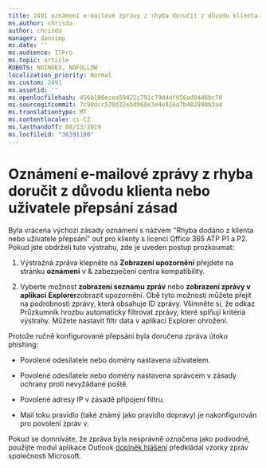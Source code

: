 ```yaml
---
title: 2491 oznámení e-mailové zprávy z rhyba doručit z důvodu klienta nebo uživatele přepsání zásad
ms.author: chrisda
author: chrisda
manager: dansimp
ms.date: ''
ms.audience: ITPro
ms.topic: article
ROBOTS: NOINDEX, NOFOLLOW
localization_priority: Normal
ms.custom: 2491
ms.assetid: ''
ms.openlocfilehash: 456b186ecea59422c791c79d4df056ad8446bc70
ms.sourcegitcommit: 7c90dcc570d32ebd968e3e4e816a7b482890b3a4
ms.translationtype: MT
ms.contentlocale: cs-CZ
ms.lasthandoff: 08/13/2019
ms.locfileid: "36391180"
---
```

# <a name="alert-email-messages-from-the-phish-delivered-due-to-tenant-or-user-override-policy"></a>Oznámení e-mailové zprávy z rhyba doručit z důvodu klienta nebo uživatele přepsání zásad

Byla vrácena výchozí zásady oznámení s názvem "Rhyba dodáno z klienta nebo uživatele přepsání" out pro klienty s licencí Office 365 ATP P1 a P2. Pokud jste obdrželi tuto výstrahu, zde je uveden postup prozkoumat:

1. Výstražná zpráva klepněte na **Zobrazení upozornění** přejdete na stránku **oznámení** v & zabezpečení centra kompatibility.

2. Vyberte možnost **zobrazení seznamu zpráv** nebo **zobrazení zprávy v aplikaci Explorer**zobrazit upozornění. Obě tyto možnosti můžete přejít na podrobnosti zprávy, která obsahuje ID zprávy. Všimněte si, že odkaz Průzkumník hrozbu automaticky filtrovat zprávy, které splňují kritéria výstrahy. Můžete nastavit filtr data v aplikaci Explorer ohrožení.

Protože ručně konfigurované přepsání byla doručena zpráva útoku phishing:

- Povolené odesílatele nebo domény nastavena uživatelem.

- Povolené odesílatele nebo domény nastavena správcem v zásady ochrany proti nevyžádané poště.

- Povolené adresy IP v zásadě připojení filtru.

- Mail toku pravidlo (také známý jako pravidlo dopravy) je nakonfigurován pro povolení zpráv v.

Pokud se domníváte, že zpráva byla nesprávně označena jako podvodné, použijte modul aplikace Outlook [doplněk hlášení](https://support.office.com/article/b5caa9f1-cdf3-4443-af8c-ff724ea719d2) předkládal vzorky zpráv společnosti Microsoft.
